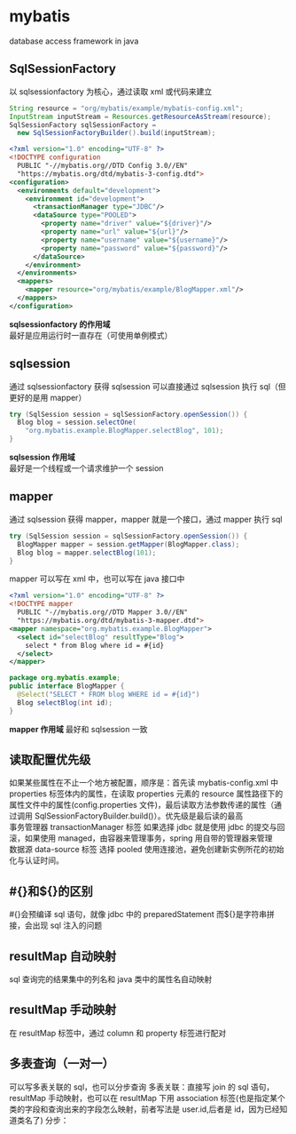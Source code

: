 # mybatis

database access framework in java

## SqlSessionFactory

以 sqlsessionfactory 为核心，通过读取 xml 或代码来建立

```java
String resource = "org/mybatis/example/mybatis-config.xml";
InputStream inputStream = Resources.getResourceAsStream(resource);
SqlSessionFactory sqlSessionFactory =
  new SqlSessionFactoryBuilder().build(inputStream);
```

```xml
<?xml version="1.0" encoding="UTF-8" ?>
<!DOCTYPE configuration
  PUBLIC "-//mybatis.org//DTD Config 3.0//EN"
  "https://mybatis.org/dtd/mybatis-3-config.dtd">
<configuration>
  <environments default="development">
    <environment id="development">
      <transactionManager type="JDBC"/>
      <dataSource type="POOLED">
        <property name="driver" value="${driver}"/>
        <property name="url" value="${url}"/>
        <property name="username" value="${username}"/>
        <property name="password" value="${password}"/>
      </dataSource>
    </environment>
  </environments>
  <mappers>
    <mapper resource="org/mybatis/example/BlogMapper.xml"/>
  </mappers>
</configuration>
```

**sqlsessionfactory 的作用域**  
最好是应用运行时一直存在（可使用单例模式）

## sqlsession

通过 sqlsessionfactory 获得 sqlsession
可以直接通过 sqlsession 执行 sql（但更好的是用 mapper）

```java
try (SqlSession session = sqlSessionFactory.openSession()) {
  Blog blog = session.selectOne(
    "org.mybatis.example.BlogMapper.selectBlog", 101);
}
```

**sqlsession 作用域**  
最好是一个线程或一个请求维护一个 session

## mapper

通过 sqlsession 获得 mapper，mapper 就是一个接口，通过 mapper 执行 sql

```java
try (SqlSession session = sqlSessionFactory.openSession()) {
  BlogMapper mapper = session.getMapper(BlogMapper.class);
  Blog blog = mapper.selectBlog(101);
}
```

mapper 可以写在 xml 中，也可以写在 java 接口中

```xml
<?xml version="1.0" encoding="UTF-8" ?>
<!DOCTYPE mapper
  PUBLIC "-//mybatis.org//DTD Mapper 3.0//EN"
  "https://mybatis.org/dtd/mybatis-3-mapper.dtd">
<mapper namespace="org.mybatis.example.BlogMapper">
  <select id="selectBlog" resultType="Blog">
    select * from Blog where id = #{id}
  </select>
</mapper>
```

```java
package org.mybatis.example;
public interface BlogMapper {
  @Select("SELECT * FROM blog WHERE id = #{id}")
  Blog selectBlog(int id);
}
```

**mapper 作用域**
最好和 sqlsession 一致

## 读取配置优先级

如果某些属性在不止一个地方被配置，顺序是：首先读 mybatis-config.xml 中 properties 标签体内的属性，在读取 properties 元素的 resource 属性路径下的属性文件中的属性(config.properties 文件)，最后读取方法参数传递的属性（通过调用 SqlSessionFactoryBuilder.build()）。优先级是最后读的最高  
事务管理器 transactionManager 标签 如果选择 jdbc 就是使用 jdbc 的提交与回滚，如果使用 managed，由容器来管理事务，spring 用自带的管理器来管理  
数据源 data-source 标签 选择 pooled 使用连接池，避免创建新实例所花的初始化与认证时间。

## \#{}和${}的区别

\#{}会预编译 sql 语句，就像 jdbc 中的 preparedStatement
而\${}是字符串拼接，会出现 sql 注入的问题

## resultMap 自动映射

sql 查询完的结果集中的列名和 java 类中的属性名自动映射

## resultMap 手动映射

在 resultMap 标签中，通过 column 和 property 标签进行配对

## 多表查询（一对一）

可以写多表关联的 sql，也可以分步查询
多表关联：直接写 join 的 sql 语句，resultMap 手动映射，也可以在 resultMap 下用 association 标签(也是指定某个类的字段和查询出来的字段怎么映射，前者写法是 user.id,后者是 id，因为已经知道类名了)
分步：
